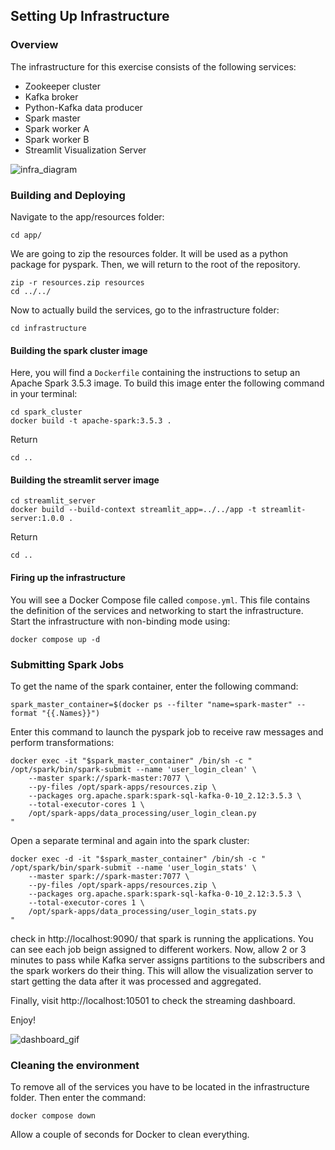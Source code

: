 ## Setting Up Infrastructure

### Overview
The infrastructure for this exercise consists of the following services:

- Zookeeper cluster
- Kafka broker
- Python-Kafka data producer
- Spark master
- Spark worker A
- Spark worker B
- Streamlit Visualization Server

![infra_diagram](https://github.com/user-attachments/assets/7b1237ba-bf0a-4f8e-a464-e8c9b1eac136)


### Building and Deploying

Navigate to the app/resources folder:

```
cd app/
```

We are going to zip the resources folder. It will be used as a python package for pyspark. Then, we will return to the root of the repository.

```
zip -r resources.zip resources
cd ../../
```

Now to actually build the services, go to the infrastructure folder:

```
cd infrastructure
```

#### Building the spark cluster image
Here, you will find a `Dockerfile` containing the instructions to setup an Apache Spark 3.5.3 image. To build this image enter the following command in your terminal:

```
cd spark_cluster 
docker build -t apache-spark:3.5.3 .
```

Return

```
cd ..
```

#### Building the streamlit server image

```
cd streamlit_server
docker build --build-context streamlit_app=../../app -t streamlit-server:1.0.0 .
```

Return 

```
cd ..
```
#### Firing up the infrastructure

You will see a Docker Compose file called `compose.yml`. This file contains the definition of the services and networking to start the infrastructure. Start the infrastructure with non-binding mode using:

```
docker compose up -d
```


### Submitting Spark Jobs

To get the name of the spark container, enter the following command:

```
spark_master_container=$(docker ps --filter "name=spark-master" --format "{{.Names}}")
```

Enter this command to launch the pyspark job to receive raw messages and perform transformations:

```
docker exec -it "$spark_master_container" /bin/sh -c "
/opt/spark/bin/spark-submit --name 'user_login_clean' \
    --master spark://spark-master:7077 \
    --py-files /opt/spark-apps/resources.zip \
    --packages org.apache.spark:spark-sql-kafka-0-10_2.12:3.5.3 \
    --total-executor-cores 1 \
    /opt/spark-apps/data_processing/user_login_clean.py
"
```

Open a separate terminal and again into the spark cluster:

```
docker exec -d -it "$spark_master_container" /bin/sh -c "
/opt/spark/bin/spark-submit --name 'user_login_stats' \
    --master spark://spark-master:7077 \
    --py-files /opt/spark-apps/resources.zip \
    --packages org.apache.spark:spark-sql-kafka-0-10_2.12:3.5.3 \
    --total-executor-cores 1 \
    /opt/spark-apps/data_processing/user_login_stats.py
"
```

check in http://localhost:9090/ that spark is running the applications. You can see each job beign assigned to different workers.
Now, allow 2 or 3 minutes to pass while Kafka server assigns partitions to the subscribers and the spark workers do their thing. This will allow the visualization server to start
getting the data after it was processed and aggregated.

Finally, visit http://localhost:10501 to check the streaming dashboard.

Enjoy!


![dashboard_gif](https://github.com/user-attachments/assets/571b039d-e7a0-4742-b32e-4681c31b1d7e)


### Cleaning the environment
To remove all of the services you have to be located in the infrastructure folder. Then enter the command:

```
docker compose down
```

Allow a couple of seconds for Docker to clean everything.
